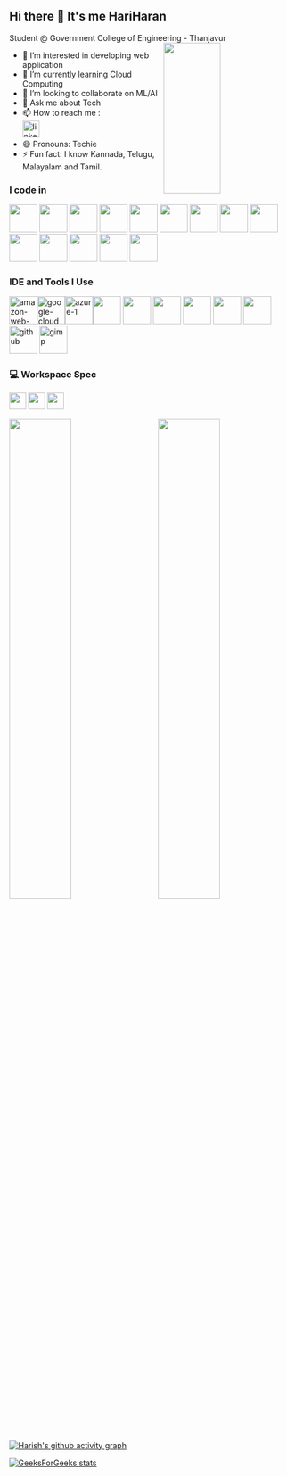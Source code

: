 ## Hi there 👋 It's me HariHaran

Student @ Government College of Engineering - Thanjavur
<img height="270" width="45%" align="right" src="https://mir-s3-cdn-cf.behance.net/project_modules/2800_opt_1/d54a1057572253.59db80b99c3b5.jpg"/>                                               
- 👀 I’m interested in developing web application
- 🌱 I’m currently learning Cloud Computing
- 👯 I’m looking to collaborate on ML/AI
- 💬 Ask me about Tech
- 📫 How to reach me :
<br />  [<img width="30" height="30" src="https://img.icons8.com/color/48/linkedin.png" alt="linkedin"/>](https://www.linkedin.com/in/hariharan-somasundharam/)
- 😄 Pronouns: Techie
- ⚡ Fun fact: I know Kannada, Telugu, Malayalam and Tamil.

### I code in
<img height="50" width="50" src="https://img.icons8.com/color/48/000000/python.png" /> <img height="50" width="50" src="https://img.icons8.com/color/48/000000/c-programming.png" /> <img height="50" width="50" src="https://img.icons8.com/color/48/000000/java-coffee-cup-logo.png" /> <img height="50" width="50" src="https://img.icons8.com/color/48/000000/html-5.png" /> <img height="50" width="50" src="https://img.icons8.com/color/48/000000/css3.png" /> <img height="50" width="50" src="https://img.icons8.com/color/48/000000/javascript.png"/> <img height="50" width="50" src="https://img.icons8.com/color/48/000000/sass.png"/> <img height="50" width="50" src="https://img.icons8.com/color/48/000000/bootstrap.png" /> <img height="50" width="50" src="https://img.icons8.com/color/48/000000/tensorflow.png"/> <img height="50" width="50" src="https://img.icons8.com/color/48/000000/react-native.png"/>  <img height="50" width="50" src="https://img.icons8.com/color/48/000000/mysql-logo.png"/> <img height="50" width="50" src="https://img.icons8.com/color/48/000000/mongodb.png"/> <img height="50" width="50" src="https://img.icons8.com/color/48/000000/nodejs.png"/> <img height="50" width="50" src="https://img.icons8.com/color/48/000000/spring-logo.png"/> 

### IDE and Tools I Use
<img width="50" height="50" src="https://img.icons8.com/color/48/amazon-web-services.png" alt="amazon-web-services"/><img width="50" height="50" src="https://img.icons8.com/fluency/48/google-cloud.png" alt="google-cloud"/><img width="50" height="50" src="https://img.icons8.com/fluency/48/azure-1.png" alt="azure-1"/><img height="50" width="50" src="https://img.icons8.com/color/48/000000/visual-studio-code-2019.png"/> <img height="50" width="50" src="https://img.icons8.com/color/48/000000/pycharm.png"/> <img height="50" width="50" src="https://img.icons8.com/color/50/000000/git.png"/> <img height="50" src="https://img.icons8.com/officel/480/null/java-eclipse.png"/> <img height="50" width="50" src="https://img.icons8.com/doodle/48/000000/adobe-photoshop.png"/> <img height="50" width="50" src="https://img.icons8.com/color/48/000000/figma--v1.png"/> <img width="50" height="50" src="https://img.icons8.com/glyph-neue/64/github.png" alt="github"/> <img width="50" height="50" src="https://img.icons8.com/fluency/48/gimp.png" alt="gimp"/>


### 💻 Workspace Spec
<img height="30" src="https://img.shields.io/badge/Tuf Gaming-A15-ED1C24?style=for-the-badge&logo=asus&logoColor=white"/> <img height="30" src="https://img.shields.io/badge/NVIDIA-GTX3050-76B900?style=for-the-badge&logo=nvidia&logoColor=white"/>  <img height="30" src="https://img.shields.io/badge/AMD-Ryzen_7_7435H-ED1C24?style=for-the-badge&logo=amd&logoColor=white"/> 

<img width="47%" align="left" src="https://github-readme-stats.vercel.app/api?username=hariharan-somasundharam&theme=tokyonight&show_icons=true&hide_border=true&count_private=true"/><img width="47%" align="right" src="https://github-readme-streak-stats.herokuapp.com/?user=hariharan-somasundharam&theme=tokyonight&hide_border=true"/>


<br />  [![Harish's github activity graph](https://github-readme-activity-graph.vercel.app/graph?username=hariharan-somasundharam&bg_color=000000&color=ffffff&line=51f565&point=ffffff&area=true&hide_border=true)](https://github.com/ashutosh00710/github-readme-activity-graph)

[![GeeksForGeeks stats](https://geeks-for-geeks-stats-card.vercel.app/?username=hariharan_somasundharam)](https://auth.geeksforgeeks.org/user/hariharan_somasundharam/practice/)
<!---
hariharan-somasundharam/hariharan-somasundharam is a ✨ special ✨ repository because its `README.md` (this file) appears on your GitHub profile.
You can click the Preview link to take a look at your changes.
--->
